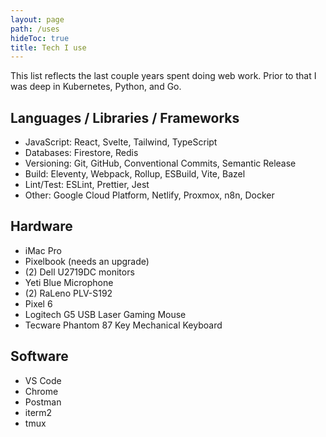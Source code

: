```yaml
---
layout: page
path: /uses
hideToc: true
title: Tech I use
---
```


This list reflects the last couple years spent doing web work. Prior to that I was deep in Kubernetes, Python, and Go.

## Languages / Libraries / Frameworks

- JavaScript: React, Svelte, Tailwind, TypeScript
- Databases: Firestore, Redis
- Versioning: Git, GitHub, Conventional Commits, Semantic Release
- Build: Eleventy, Webpack, Rollup, ESBuild, Vite, Bazel
- Lint/Test: ESLint, Prettier, Jest
- Other: Google Cloud Platform, Netlify, Proxmox, n8n, Docker

## Hardware

- iMac Pro
- Pixelbook (needs an upgrade)
- (2) Dell U2719DC monitors
- Yeti Blue Microphone
- (2) RaLeno PLV-S192
- Pixel 6
- Logitech G5 USB Laser Gaming Mouse
- Tecware Phantom 87 Key Mechanical Keyboard

## Software

- VS Code
- Chrome
- Postman
- iterm2
- tmux
